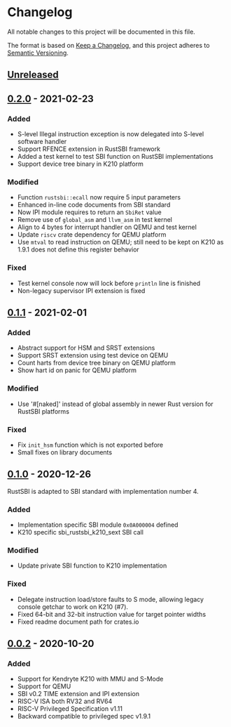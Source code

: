 # Changelog
All notable changes to this project will be documented in this file.

The format is based on [Keep a Changelog](https://keepachangelog.com/en/1.0.0/),
and this project adheres to [Semantic Versioning](https://semver.org/spec/v2.0.0.html).

## [Unreleased]

## [0.2.0] - 2021-02-23
### Added
- S-level Illegal instruction exception is now delegated into S-level software handler
- Support RFENCE extension in RustSBI framework
- Added a test kernel to test SBI function on RustSBI implementations
- Support device tree binary in K210 platform

### Modified
- Function `rustsbi::ecall` now require 5 input parameters
- Enhanced in-line code documents from SBI standard
- Now IPI module requires to return an `SbiRet` value
- Remove use of `global_asm` and `llvm_asm` in test kernel
- Align to 4 bytes for interrupt handler on QEMU and test kernel
- Update `riscv` crate dependency for QEMU platform
- Use `mtval` to read instruction on QEMU; still need to be kept on K210 as 1.9.1 does not define this register behavior

### Fixed
- Test kernel console now will lock before `println` line is finished
- Non-legacy supervisor IPI extension is fixed

## [0.1.1] - 2021-02-01
### Added
- Abstract support for HSM and SRST extensions
- Support SRST extension using test device on QEMU
- Count harts from device tree binary on QEMU platform
- Show hart id on panic for QEMU platform

### Modified
- Use '#[naked]' instead of global assembly in newer Rust version for RustSBI platforms

### Fixed
- Fix `init_hsm` function which is not exported before
- Small fixes on library documents

## [0.1.0] - 2020-12-26
RustSBI is adapted to SBI standard with implementation number 4.
### Added
- Implementation specific SBI module `0x0A000004` defined
- K210 specific sbi_rustsbi_k210_sext SBI call

### Modified
- Update private SBI function to K210 implementation

### Fixed
- Delegate instruction load/store faults to S mode, allowing legacy console getchar to work on K210 (#7).
- Fixed 64-bit and 32-bit instruction value for target pointer widths
- Fixed readme document path for crates.io

## [0.0.2] - 2020-10-20
### Added
- Support for Kendryte K210 with MMU and S-Mode
- Support for QEMU
- SBI v0.2 TIME extension and IPI extension
- RISC-V ISA both RV32 and RV64
- RISC-V Privileged Specification v1.11
- Backward compatible to privileged spec v1.9.1

[Unreleased]: https://github.com/luojia65/rustsbi/compare/v0.2.0...HEAD
[0.2.0]: https://github.com/luojia65/rustsbi/compare/v0.1.1...v0.2.0
[0.1.1]: https://github.com/luojia65/rustsbi/compare/v0.1.0...v0.1.1
[0.1.0]: https://github.com/luojia65/rustsbi/compare/v0.0.2...v0.1.0
[0.0.2]: https://github.com/luojia65/rustsbi/releases/tag/v0.0.2
